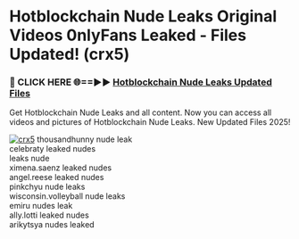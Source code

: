 # Hotblockchain Nude Leaks Original Videos 0nlyFans Leaked - Files Updated! (crx5)

<h3>🔴 CLICK HERE 🌐==►► <a href="https://tinyurl.com/5h6xmrr3" rel="nofollow">Hotblockchain Nude Leaks Updated Files</a></h3>

Get Hotblockchain Nude Leaks and all content. Now you can access all videos and pictures of Hotblockchain Nude Leaks. New Updated Files 2025!

[![crx5](https://i.imgur.com/KVD873Z.gif)](https://tinyurl.com/5h6xmrr3)
thousandhunny nude leak<br>
celebraty leaked nudes<br>
leaks nude<br>
ximena.saenz leaked nudes<br>
angel.reese leaked nudes<br>
pinkchyu nude leaks<br>
wisconsin.volleyball nude leaks<br>
emiru nudes leak<br>
ally.lotti leaked nudes<br>
arikytsya nudes leaked